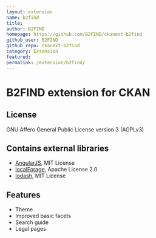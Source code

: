 ```yaml
---
layout: extension
name: b2find
title: 
author: B2FIND
homepage: https://github.com/B2FIND/ckanext-b2find
github_user: B2FIND
github_repo: ckanext-b2find
category: Extension
featured: 
permalink: /extension/b2find/
---
```



# B2FIND extension for CKAN

## License
GNU Affero General Public License version 3 (AGPLv3)

## Contains external libraries
- [AngularJS](http://angularjs.org/), MIT License
- [localForage](https://mozilla.github.io/localForage), Apache License 2.0
- [lodash](https://lodash.com/), MIT License

## Features
- Theme
- Improved basic facets
- Search guide
- Legal pages

